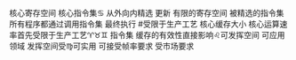 核心寄存空间 核心指令集♋︎ 从外向内精选 更新
有限的寄存空间 被精选的指令集
所有程序都通过调用指令集 最终执行
#受限于生产工艺
核心缓存大小 核心运算速率首先受限于生产工艺♈︎♉︎♊︎
指令集 缓存的有效性直接影响♌︎可发挥空间 可应用领域
发挥空间受♍︎可实用 可接受帧率要求 受市场要求
